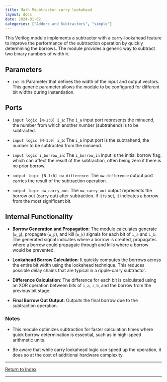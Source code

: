 ```yaml
---
title: Math Msubtractor carry lookahead
layout: docs
date: 2024-01-02
categories: ["Adders and Subtractors", "simple"]
---
```


This Verilog module implements a subtractor with a carry-lookahead feature to improve the performance of the subtraction operation by quickly determining the borrows. The module provides a generic way to subtract two binary numbers of width `N`.

## Parameters

- `int N`: Parameter that defines the width of the input and output vectors. This generic parameter allows the module to be configured for different bit widths during instantiation.

## Ports

- `input logic [N-1:0] i_a`: The `i_a` input port represents the minuend, the number from which another number (subtrahend) is to be subtracted.

- `input logic [N-1:0] i_b`: The `i_b` input port is the subtrahend, the number to be subtracted from the minuend.

- `input logic i_borrow_in`: The `i_borrow_in` input is the initial borrow flag, which can affect the result of the subtraction, often being zero if there is no prior borrow.

- `output logic [N-1:0] ow_difference`: The `ow_difference` output port carries the result of the subtraction operation.

- `output logic ow_carry_out`: The `ow_carry_out` output represents the borrow out (carry out) after subtraction. If it is set, it indicates a borrow from the most significant bit.

## Internal Functionality

- **Borrow Generation and Propagation**: The module calculates generate (`w_g`), propagate (`w_p`), and kill (`w_k`) signals for each bit of `i_a` and `i_b`. The generated signal indicates where a borrow is created, propagates where a borrow could propagate through and kills where a borrow would be prevented.

- **Lookahead Borrow Calculation**: It quickly computes the borrows across the entire bit width using the lookahead technique. This reduces possible delay chains that are typical in a ripple-carry subtractor.

- **Difference Calculation**: The difference for each bit is calculated using an XOR operation between bits of `i_a`, `i_b`, and the borrow from the previous bit stage.

- **Final Borrow Out Output**: Outputs the final borrow due to the subtraction operation.

### Notes

- This module optimizes subtraction for faster calculation times where quick borrow determination is essential, such as in high-speed arithmetic units.

- Be aware that while carry lookahead logic can speed up the operation, it does so at the cost of additional hardware complexity.

---

[Return to Index](/docs/mark_down/rtl/)

---

